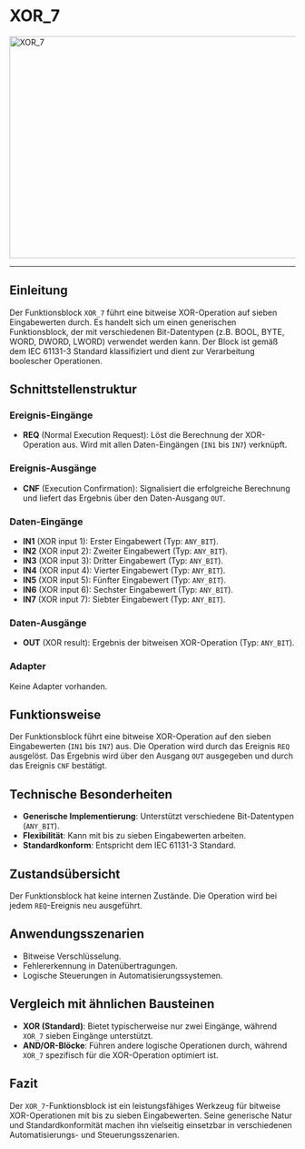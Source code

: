 # XOR_7

<img width="1308" height="390" alt="XOR_7" src="https://github.com/user-attachments/assets/8d4bc1de-83b7-41c4-bcdf-e5f584e271dd" />

* * * * * * * * * *
## Einleitung
Der Funktionsblock `XOR_7` führt eine bitweise XOR-Operation auf sieben Eingabewerten durch. Es handelt sich um einen generischen Funktionsblock, der mit verschiedenen Bit-Datentypen (z.B. BOOL, BYTE, WORD, DWORD, LWORD) verwendet werden kann. Der Block ist gemäß dem IEC 61131-3 Standard klassifiziert und dient zur Verarbeitung boolescher Operationen.

## Schnittstellenstruktur
### **Ereignis-Eingänge**
- **REQ** (Normal Execution Request): Löst die Berechnung der XOR-Operation aus. Wird mit allen Daten-Eingängen (`IN1` bis `IN7`) verknüpft.

### **Ereignis-Ausgänge**
- **CNF** (Execution Confirmation): Signalisiert die erfolgreiche Berechnung und liefert das Ergebnis über den Daten-Ausgang `OUT`.

### **Daten-Eingänge**
- **IN1** (XOR input 1): Erster Eingabewert (Typ: `ANY_BIT`).
- **IN2** (XOR input 2): Zweiter Eingabewert (Typ: `ANY_BIT`).
- **IN3** (XOR input 3): Dritter Eingabewert (Typ: `ANY_BIT`).
- **IN4** (XOR input 4): Vierter Eingabewert (Typ: `ANY_BIT`).
- **IN5** (XOR input 5): Fünfter Eingabewert (Typ: `ANY_BIT`).
- **IN6** (XOR input 6): Sechster Eingabewert (Typ: `ANY_BIT`).
- **IN7** (XOR input 7): Siebter Eingabewert (Typ: `ANY_BIT`).

### **Daten-Ausgänge**
- **OUT** (XOR result): Ergebnis der bitweisen XOR-Operation (Typ: `ANY_BIT`).

### **Adapter**
Keine Adapter vorhanden.

## Funktionsweise
Der Funktionsblock führt eine bitweise XOR-Operation auf den sieben Eingabewerten (`IN1` bis `IN7`) aus. Die Operation wird durch das Ereignis `REQ` ausgelöst. Das Ergebnis wird über den Ausgang `OUT` ausgegeben und durch das Ereignis `CNF` bestätigt.

## Technische Besonderheiten
- **Generische Implementierung**: Unterstützt verschiedene Bit-Datentypen (`ANY_BIT`).
- **Flexibilität**: Kann mit bis zu sieben Eingabewerten arbeiten.
- **Standardkonform**: Entspricht dem IEC 61131-3 Standard.

## Zustandsübersicht
Der Funktionsblock hat keine internen Zustände. Die Operation wird bei jedem `REQ`-Ereignis neu ausgeführt.

## Anwendungsszenarien
- Bitweise Verschlüsselung.
- Fehlererkennung in Datenübertragungen.
- Logische Steuerungen in Automatisierungssystemen.

## Vergleich mit ähnlichen Bausteinen
- **XOR (Standard)**: Bietet typischerweise nur zwei Eingänge, während `XOR_7` sieben Eingänge unterstützt.
- **AND/OR-Blöcke**: Führen andere logische Operationen durch, während `XOR_7` spezifisch für die XOR-Operation optimiert ist.

## Fazit
Der `XOR_7`-Funktionsblock ist ein leistungsfähiges Werkzeug für bitweise XOR-Operationen mit bis zu sieben Eingabewerten. Seine generische Natur und Standardkonformität machen ihn vielseitig einsetzbar in verschiedenen Automatisierungs- und Steuerungsszenarien.
